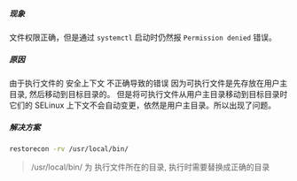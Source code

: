 ##### 现象
文件权限正确，但是通过 `systemctl` 启动时仍然报 `Permission denied` 错误。

##### 原因
由于执行文件的 安全上下文 不正确导致的错误
因为可执行文件是先存放在用户主目录, 然后移动到目标目录的。
但是将可执行文件从用户主目录移动到目标目录时它们的 SELinux 上下文不会自动变更，依然是用户主目录。所以出现了问题。

##### 解决方案
```bash
restorecon -rv /usr/local/bin/
```
> /usr/local/bin/ 为 执行文件所在的目录, 执行时需要替换成正确的目录
